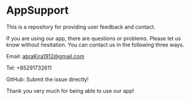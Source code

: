 # AppSupport
This is a repository for providing user feedback and contact.

If you are using our app, there are questions or problems.
Please let us know without hesitation.
You can contact us in the following three ways.


Email: abraKira1912@gmail.com

Tel: +85291732611

GitHub: Submit the issue directly!


Thank you very much for being able to use our app!
